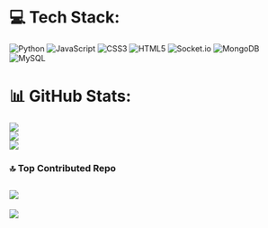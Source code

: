 # :computer: Tech Stack:
![Python](https://img.shields.io/badge/python-3670A0?style=for-the-badge&logo=python&logoColor=ffdd54) ![JavaScript](https://img.shields.io/badge/javascript-%23323330.svg?style=for-the-badge&logo=javascript&logoColor=%23F7DF1E) ![CSS3](https://img.shields.io/badge/css3-%231572B6.svg?style=for-the-badge&logo=css3&logoColor=white) ![HTML5](https://img.shields.io/badge/html5-%23E34F26.svg?style=for-the-badge&logo=html5&logoColor=white) ![Socket.io](https://img.shields.io/badge/Socket.io-black?style=for-the-badge&logo=socket.io&badgeColor=010101) ![MongoDB](https://img.shields.io/badge/MongoDB-%234ea94b.svg?style=for-the-badge&logo=mongodb&logoColor=white) ![MySQL](https://img.shields.io/badge/mysql-%2300f.svg?style=for-the-badge&logo=mysql&logoColor=white)
# :bar_chart: GitHub Stats:
![](https://github-readme-stats.vercel.app/api?username=itxtayab&theme=dark&hide_border=false&include_all_commits=false&count_private=false)<br/>
![](https://github-readme-streak-stats.herokuapp.com/?user=itxtayab&theme=dark&hide_border=false)<br/>
![](https://github-readme-stats.vercel.app/api/top-langs/?username=itxtayab&theme=dark&hide_border=false&include_all_commits=false&count_private=false&layout=compact)
### :top: Top Contributed Repo
![](https://github-contributor-stats.vercel.app/api?username=itxtayab&limit=5&theme=tokyonight&combine_all_yearly_contributions=true)
---
[![](https://visitcount.itsvg.in/api?id=itxtayab&icon=0&color=0)](https://visitcount.itsvg.in)
<!-- Proudly created with GPRM ( https://gprm.itsvg.in ) -->
